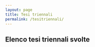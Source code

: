 ```yaml
---
layout: page
title: Tesi triennali
permalink: /tesitriennali/
---
```


## Elenco tesi triennali svolte 
